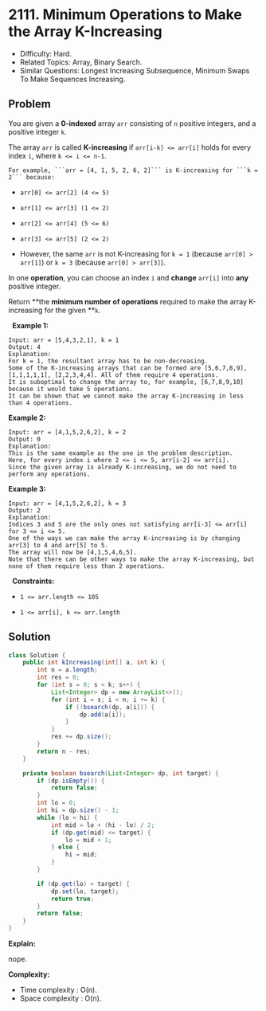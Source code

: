 # 2111. Minimum Operations to Make the Array K-Increasing

- Difficulty: Hard.
- Related Topics: Array, Binary Search.
- Similar Questions: Longest Increasing Subsequence, Minimum Swaps To Make Sequences Increasing.

## Problem

You are given a **0-indexed** array ```arr``` consisting of ```n``` positive integers, and a positive integer ```k```.

The array ```arr``` is called **K-increasing** if ```arr[i-k] <= arr[i]``` holds for every index ```i```, where ```k <= i <= n-1```.


	For example, ```arr = [4, 1, 5, 2, 6, 2]``` is K-increasing for ```k = 2``` because:

	
		
- ```arr[0] <= arr[2] (4 <= 5)```
		
- ```arr[1] <= arr[3] (1 <= 2)```
		
- ```arr[2] <= arr[4] (5 <= 6)```
		
- ```arr[3] <= arr[5] (2 <= 2)```
	
	
	
- However, the same ```arr``` is not K-increasing for ```k = 1``` (because ```arr[0] > arr[1]```) or ```k = 3``` (because ```arr[0] > arr[3]```).


In one **operation**, you can choose an index ```i``` and **change** ```arr[i]``` into **any** positive integer.

Return **the **minimum number of operations** required to make the array K-increasing for the given **```k```.

 
**Example 1:**

```
Input: arr = [5,4,3,2,1], k = 1
Output: 4
Explanation:
For k = 1, the resultant array has to be non-decreasing.
Some of the K-increasing arrays that can be formed are [5,6,7,8,9], [1,1,1,1,1], [2,2,3,4,4]. All of them require 4 operations.
It is suboptimal to change the array to, for example, [6,7,8,9,10] because it would take 5 operations.
It can be shown that we cannot make the array K-increasing in less than 4 operations.
```

**Example 2:**

```
Input: arr = [4,1,5,2,6,2], k = 2
Output: 0
Explanation:
This is the same example as the one in the problem description.
Here, for every index i where 2 <= i <= 5, arr[i-2] <= arr[i].
Since the given array is already K-increasing, we do not need to perform any operations.
```

**Example 3:**

```
Input: arr = [4,1,5,2,6,2], k = 3
Output: 2
Explanation:
Indices 3 and 5 are the only ones not satisfying arr[i-3] <= arr[i] for 3 <= i <= 5.
One of the ways we can make the array K-increasing is by changing arr[3] to 4 and arr[5] to 5.
The array will now be [4,1,5,4,6,5].
Note that there can be other ways to make the array K-increasing, but none of them require less than 2 operations.
```

 
**Constraints:**


	
- ```1 <= arr.length <= 105```
	
- ```1 <= arr[i], k <= arr.length```



## Solution

```java
class Solution {
    public int kIncreasing(int[] a, int k) {
        int n = a.length;
        int res = 0;
        for (int s = 0; s < k; s++) {
            List<Integer> dp = new ArrayList<>();
            for (int i = s; i < n; i += k) {
                if (!bsearch(dp, a[i])) {
                    dp.add(a[i]);
                }
            }
            res += dp.size();
        }
        return n - res;
    }

    private boolean bsearch(List<Integer> dp, int target) {
        if (dp.isEmpty()) {
            return false;
        }
        int lo = 0;
        int hi = dp.size() - 1;
        while (lo < hi) {
            int mid = lo + (hi - lo) / 2;
            if (dp.get(mid) <= target) {
                lo = mid + 1;
            } else {
                hi = mid;
            }
        }

        if (dp.get(lo) > target) {
            dp.set(lo, target);
            return true;
        }
        return false;
    }
}
```

**Explain:**

nope.

**Complexity:**

* Time complexity : O(n).
* Space complexity : O(n).
